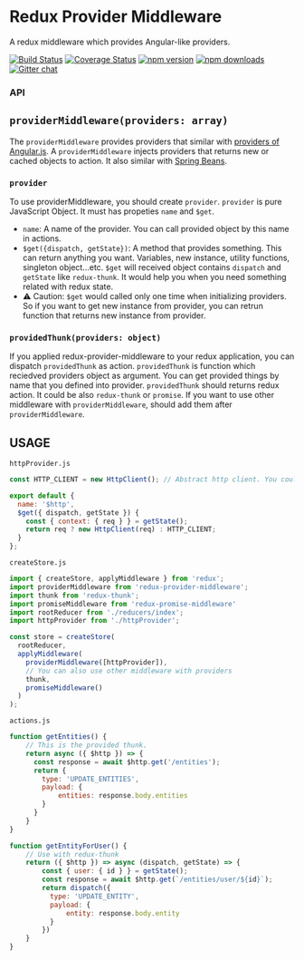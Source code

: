 # Redux Provider Middleware

A redux middleware which provides Angular-like providers.

[![Build Status](https://travis-ci.org/reduxible/redux-provider-middleware.svg)](https://travis-ci.org/reduxible/redux-provider-middleware)
[![Coverage Status](https://coveralls.io/repos/github/reduxible/redux-provider-middleware/badge.svg?branch=master)](https://coveralls.io/github/reduxible/redux-provider-middleware?branch=master)
[![npm version](https://img.shields.io/npm/v/redux-provider-middleware.svg?style=flat-square)](https://www.npmjs.com/package/redux-provider-middleware)
[![npm downloads](https://img.shields.io/npm/dm/redux-provider-middleware.svg?style=flat-square)](https://www.npmjs.com/package/redux-provider-middleware)
[![Gitter chat](https://badges.gitter.im/gitterHQ/gitter.png)](https://gitter.im/reduxible/redux-provider-middleware)


### API

## `providerMiddleware(providers: array)`

The `providerMiddleware` provides providers that similar with [providers of Angular.js](https://docs.angularjs.org/guide/providers). A `providerMiddleware` injects providers that returns new or cached objects to action. It also similar with [Spring Beans](http://www.tutorialspoint.com/spring/spring_bean_definition.htm).

### `provider`

To use providerMiddleware, you should create `provider`. `provider` is pure JavaScript Object. It must has propeties `name` and `$get`.

* `name`: A name of the provider. You can call provided object by this name in actions.
* `$get({dispatch, getState})`: A method that provides something. This can return anything you want. Variables, new instance, utility functions, singleton object...etc. `$get` will received object contains `dispatch` and `getState` like `redux-thunk`. It would help you when you need something related with redux state.
* :warning: Caution: `$get` would called only one time when initializing providers. So if you want to get new instance from provider, you can retrun function that returns new instance from provider.

### `providedThunk(providers: object)`

If you applied redux-provider-middleware to your redux application, you can dispatch `providedThunk` as action. `providedThunk` is function which reciedved providers object as argument. You can get provided things by name that you defined into provider. `providedThunk` should returns redux action. It could be also `redux-thunk` or `promise`. If you want to use other middleware with `providerMiddleware`, should add them after `providerMiddleware`.


## USAGE 

`httpProvider.js`

```js
const HTTP_CLIENT = new HttpClient(); // Abstract http client. You could make this with fetch, superagent or axios.

export default {
  name: '$http',
  $get({ dispatch, getState }) {
    const { context: { req } } = getState();
    return req ? new HttpClient(req) : HTTP_CLIENT;
  }
};
```

`createStore.js`
```js
import { createStore, applyMiddleware } from 'redux';
import providerMiddleware from 'redux-provider-middleware';
import thunk from 'redux-thunk';
import promiseMiddleware from 'redux-promise-middleware'
import rootReducer from './reducers/index';
import httpProvider from './httpProvider';

const store = createStore(
  rootReducer,
  applyMiddleware(
    providerMiddleware([httpProvider]),
    // You can also use other middleware with providers
    thunk,
    promiseMiddleware()
  )
);
```

`actions.js`
```js
function getEntities() {
    // This is the provided thunk.
    return async ({ $http }) => {
      const response = await $http.get('/entities');
      return {
        type: 'UPDATE_ENTITIES',
        payload: {
            entities: response.body.entities
        }
      }
    }
}

function getEntityForUser() {
    // Use with redux-thunk
    return ({ $http }) => async (dispatch, getState) => {
        const { user: { id } } = getState();
        const response = await $http.get(`/entities/user/${id}`);
        return dispatch({
          type: 'UPDATE_ENTITY',
          payload: {
              entity: response.body.entity
          }
        })
    }
}
```
